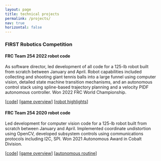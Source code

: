 ```yaml
---
layout: page
title: technical projects
permalink: /projects/
nav: true
horizontal: false
---
```


### FIRST Robotics Competition
#### FRC Team 254 2022 robot code
As software director, led development of all code for a 125-lb robot built from scratch between January and April. Robot capabilities included collecting and shooting giant tennis balls into a large funnel using computer vision, detailed state machine transition mechanisms, and an autonomous control stack using spline-based trajectory planning and a velocity PIDF autonomous controller. Won 2022 FRC World Championship.

\[[code](https://github.com/team254/FRC-2022-Public)\] \[[game overview](https://www.youtube.com/watch?v=LgniEjI9cCM)\] \[[robot highlights](https://www.youtube.com/watch?v=onkTq9ga6Xc)\]

#### FRC Team 254 2020 robot code
Led development for computer vision code for a 125-lb robot built from scratch between January and April. Implemented coordinate undistortion using OpenCV, developed subsystem controls using communications protocols including I2C, SPI. Won 2021 Autonomous Award in Cobalt Division.

\[[code](https://github.com/team254/FRC-2020-Public)\] \[[game overview](https://www.youtube.com/watch?v=gmiYWTmFRVE)\] \[[autonomous routine](https://drive.google.com/file/d/1Pmd-DNlm_jqsoJklF0-THUhCljFl6rzM/view?usp=sharing)\]
